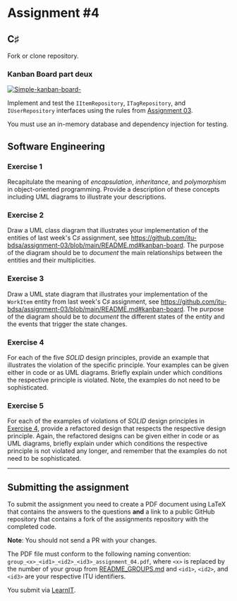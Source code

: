 # Assignment #4

## C♯

Fork or clone repository.

### Kanban Board part deux

[![Simple-kanban-board-](https://upload.wikimedia.org/wikipedia/commons/thumb/d/d3/Simple-kanban-board-.jpg/512px-Simple-kanban-board-.jpg)](https://commons.wikimedia.org/wiki/File:Simple-kanban-board-.jpg "Jeff.lasovski [CC BY-SA 3.0 (https://creativecommons.org/licenses/by-sa/3.0)], via Wikimedia Commons")

Implement and test the `IItemRepository`, `ITagRepository`, and `IUserRepository` interfaces using the rules from [Assignment 03](https://github.com/itu-bdsa/assignment-03/blob/main/README.md#business-rules).

You must use an in-memory database and dependency injection for testing.


## Software Engineering

### Exercise 1

Recapitulate the meaning of _encapsulation_, _inheritance_, and _polymorphism_ in object-oriented programming.
Provide a description of these concepts including UML diagrams to illustrate your descriptions.

### Exercise 2

Draw a UML class diagram that illustrates your implementation of the entities of last week's C♯ assignment, see <https://github.com/itu-bdsa/assignment-03/blob/main/README.md#kanban-board>.
The purpose of the diagram should be to _document_ the main relationships between the entities and their multiplicities.

### Exercise 3

Draw a UML state diagram that illustrates your implementation of the `WorkItem` entity from last week's C♯ assignment, see <https://github.com/itu-bdsa/assignment-03/blob/main/README.md#kanban-board>.
The purpose of the diagram should be to _document_ the different states of the entity and the events that trigger the state changes.

### Exercise 4

For each of the five _SOLID_ design principles, provide an example that illustrates the violation of the specific principle.
Your examples can be given either in code or as UML diagrams.
Briefly explain under which conditions the respective principle is violated.
Note, the examples do not need to be sophisticated.

### Exercise 5

For each of the examples of violations of _SOLID_ design principles in [Exercise 4](./#exercise-4), provide a refactored design that respects the respective design principle.
Again, the refactored designs can be given either in code or as UML diagrams, briefly explain under which conditions the respective principle is not violated any longer, and remember that the examples do not need to be sophisticated.

---

## Submitting the assignment

To submit the assignment you need to create a PDF document using LaTeX that contains the answers to the questions **and** a link to a public GitHub repository that contains a fork of the assignments repository with the completed code.

**Note**: You should not send a PR with your changes.

The PDF file must conform to the following naming convention: `group_<x>_<id1>_<id2>_<id3>_assignment_04.pdf`, where `<x>` is replaced by the number of your group from [README_GROUPS.md](./README_GROUPS.md) and `<id1>`, `<id2>`, and `<id3>` are your respective ITU identifiers. 

You submit via [LearnIT](https://learnit.itu.dk/mod/assign/view.php?id=166021).

